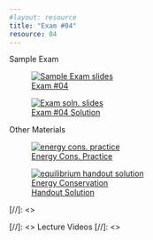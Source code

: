 ```yaml
---
#layout: resource
title: "Exam #04"
resource: 04
---
```


<div class="heading3"> Sample Exam </div>

<div class="thumb_container">

  <a href="https://drive.google.com/file/d/1f6Dbi46jz77Nfx-UetEU9Ivf0fJVfxcB/view" target="_blank">
    <figure class="thumblink">
      <img class="thumblink-img-portrait" src="{{site.baseurl}}/images/thumbs/E04.png" alt="Sample Exam slides" >
      <figcaption class="thumblink-caption"> Exam #04 </figcaption>
    </figure>
  </a>


  <a href="https://drive.google.com/file/d/1k8yWsw-yw65Urx_NMK3KhyTwUvVG4vyc/view" target="_blank">
    <figure class="thumblink">
      <img class="thumblink-img-portrait" src="{{site.baseurl}}/images/thumbs/E04b.png" alt="Exam soln. slides" >
      <figcaption class="thumblink-caption"> Exam #04 Solution </figcaption>
    </figure>
  </a>

</div>


<div class="heading3">
  Other Materials
</div>

<div class="thumb_container">

  <a href="{{site.baseurl}}/handouts/h30_EnergyCons.pdf" target="_blank">
    <figure class="thumblink">
      <img class="thumblink-img-portrait" src="{{site.baseurl}}/images/thumbs/H30.png" alt="energy cons. practice" >
      <figcaption class="thumblink-caption"> Energy Cons. Practice </figcaption>
    </figure>
  </a>

  <a href="https://drive.google.com/file/d/14o9t6Edih6gGwP1kF6xjxoJ6STLLbK4l/view" target="_blank">
    <figure class="thumblink">
      <img class="thumblink-img" src="{{site.baseurl}}/images/thumbs/E04c.png" alt="equilibrium handout solution" >
      <figcaption class="thumblink-caption"> Energy Conservation <br> Handout Solution </figcaption>
    </figure>
  </a>

</div>


[//]: <><div class="heading3">
[//]: <>  Lecture Videos
[//]: <></div>

